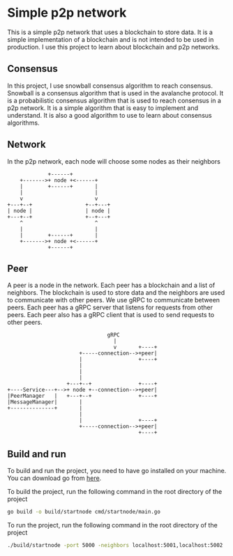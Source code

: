 # Simple p2p network 

This is a simple p2p network that uses a blockchain to store data. It is a simple implementation of a blockchain and is not intended to be used in production.
I use this project to learn about blockchain and p2p networks.

## Consensus
In this project, I use snowball consensus algorithm to reach consensus. Snowball is a consensus algorithm that is used in the avalanche protocol. It is a probabilistic consensus algorithm that is used to reach consensus in a p2p network. It is a simple algorithm that is easy to implement and understand. It is also a good algorithm to use to learn about consensus algorithms.

## Network
In the p2p network, each node will choose some nodes as their neighbors
```text
             +------+
    +------->+ node +<------+
    |        +------+       |
    |                       |
    v                       v
+---+--+                 +--+---+
| node |                 | node |
+---+--+                 +--+---+
    ^                       ^
    |                       |
    |        +------+       |
    +------->+ node +<------+
             +------+
```

## Peer
A peer is a node in the network. Each peer has a blockchain and a list of neighbors. The blockchain is used to store data and the neighbors are used to communicate with other peers.
We use gRPC to communicate between peers. Each peer has a gRPC server that listens for requests from other peers. Each peer also has a gRPC client that is used to send requests to other peers.

```text
                                gRPC
                                  |
                                  v       +----+
                       +-----connection-->+peer|
                       |                  +----+
                       |
                       |
                       |
                   +---+--+               +----+
+----Service---+-->+ node +--connection-->+peer|
|PeerManager   |   +---+--+               +----+
|MessageManager|       |
+--------------+       |
                       |
                       |                  +----+
                       +-----connection-->+peer|
                                          +----+
```

## Build and run
To build and run the project, you need to have go installed on your machine. You can download go from [here](https://golang.org/dl/).

To build the project, run the following command in the root directory of the project
```bash
go build -o build/startnode cmd/startnode/main.go
```

To run the project, run the following command in the root directory of the project
```bash
./build/startnode -port 5000 -neighbors localhost:5001,localhost:5002
```